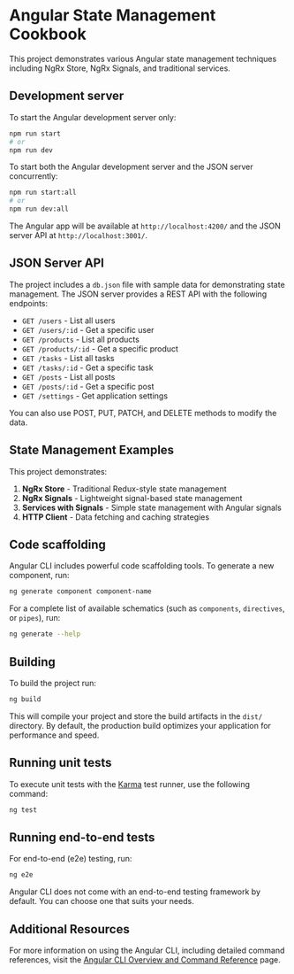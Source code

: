 # Angular State Management Cookbook

This project demonstrates various Angular state management techniques including NgRx Store, NgRx Signals, and traditional services.

## Development server

To start the Angular development server only:

```bash
npm run start
# or
npm run dev
```

To start both the Angular development server and the JSON server concurrently:

```bash
npm run start:all
# or
npm run dev:all
```

The Angular app will be available at `http://localhost:4200/` and the JSON server API at `http://localhost:3001/`.

## JSON Server API

The project includes a `db.json` file with sample data for demonstrating state management. The JSON server provides a REST API with the following endpoints:

- `GET /users` - List all users
- `GET /users/:id` - Get a specific user
- `GET /products` - List all products
- `GET /products/:id` - Get a specific product
- `GET /tasks` - List all tasks
- `GET /tasks/:id` - Get a specific task
- `GET /posts` - List all posts
- `GET /posts/:id` - Get a specific post
- `GET /settings` - Get application settings

You can also use POST, PUT, PATCH, and DELETE methods to modify the data.

## State Management Examples

This project demonstrates:

1. **NgRx Store** - Traditional Redux-style state management
2. **NgRx Signals** - Lightweight signal-based state management
3. **Services with Signals** - Simple state management with Angular signals
4. **HTTP Client** - Data fetching and caching strategies

## Code scaffolding

Angular CLI includes powerful code scaffolding tools. To generate a new component, run:

```bash
ng generate component component-name
```

For a complete list of available schematics (such as `components`, `directives`, or `pipes`), run:

```bash
ng generate --help
```

## Building

To build the project run:

```bash
ng build
```

This will compile your project and store the build artifacts in the `dist/` directory. By default, the production build optimizes your application for performance and speed.

## Running unit tests

To execute unit tests with the [Karma](https://karma-runner.github.io) test runner, use the following command:

```bash
ng test
```

## Running end-to-end tests

For end-to-end (e2e) testing, run:

```bash
ng e2e
```

Angular CLI does not come with an end-to-end testing framework by default. You can choose one that suits your needs.

## Additional Resources

For more information on using the Angular CLI, including detailed command references, visit the [Angular CLI Overview and Command Reference](https://angular.dev/tools/cli) page.
